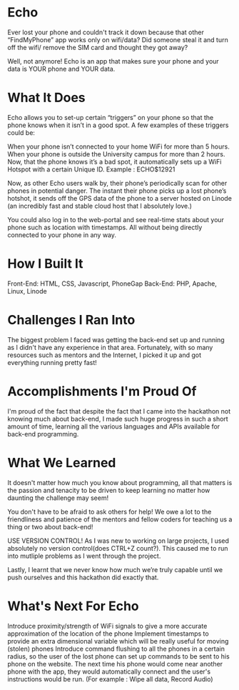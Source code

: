 # Echo
Ever lost your phone and couldn't track it down because that other “FindMyPhone” app works only on wifi/data? Did someone steal it and turn off the wifi/ remove the SIM card and thought they got away?

Well, not anymore! Echo is an app that makes sure your phone and your data is YOUR phone and YOUR data.

# What It Does
Echo allows you to set-up certain “triggers” on your phone so that the phone knows when it isn’t in a good spot. A few examples of these triggers could be:

When your phone isn’t connected to your home WiFi for more than 5 hours.
When your phone is outside the University campus for more than 2 hours.
Now, that the phone knows it’s a bad spot, it automatically sets up a WiFi Hotspot with a certain Unique ID. Example : ECHO$12921

Now, as other Echo users walk by, their phone’s periodically scan for other phones in potential danger. The instant their phone picks up a lost phone’s hotshot, it sends off the GPS data of the phone to a server hosted on Linode (an incredibly fast and stable cloud host that I absolutely love.)

You could also log in to the web-portal and see real-time stats about your phone such as location with timestamps. All without being directly connected to your phone in any way.

# How I Built It
Front-End: HTML, CSS, Javascript, PhoneGap Back-End: PHP, Apache, Linux, Linode

# Challenges I Ran Into
The biggest problem I faced was getting the back-end set up and running as I didn't have any experience in that area. Fortunately, with so many resources such as mentors and the Internet, I picked it up and got everything running pretty fast!

# Accomplishments I'm Proud Of
I'm proud of the fact that despite the fact that I came into the hackathon not knowing much about back-end, I made such huge progress in such a short amount of time, learning all the various languages and APIs available for back-end programming.

# What We Learned
It doesn't matter how much you know about programming, all that matters is the passion and tenacity to be driven to keep learning no matter how daunting the challenge may seem!

You don't have to be afraid to ask others for help! We owe a lot to the friendliness and patience of the mentors and fellow coders for teaching us a thing or two about back-end!

USE VERSION CONTROL! As I was new to working on large projects, I used absolutely no version control(does CTRL+Z count?). This caused me to run into mutliple problems as I went through the project.

Lastly, I learnt that we never know how much we’re truly capable until we push ourselves and this hackathon did exactly that.

# What's Next For Echo
Introduce proximity/strength of WiFi signals to give a more accurate approximation of the location of the phone
Implement timestamps to provide an extra dimensional variable which will be really useful for moving (stolen) phones
Introduce command flushing to all the phones in a certain radius, so the user of the lost phone can set up commands to be sent to his phone on the website. The next time his phone would come near another phone with the app, they would automatically connect and the user's instructions would be run. (For example : Wipe all data, Record Audio)

